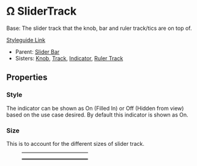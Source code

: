 # Ω SliderTrack

Base: The slider track that the knob, bar and ruler track/tics are on top of.

[Styleguide Link](https://zpl.io/anzK6Rv)

* Parent: [Slider Bar](./)
* Sisters: [Knob](sliderknob.md), [Track](slidertrack.md), [Indicator](sliderindicator.md), [Ruler Track](rulertrack/)

## Properties

### Style

The indicator can be shown as On (Filled In) or Off (Hidden from view) based on the use case desired. By default this indicator is shown as On.

### Size

This is to account for the different sizes of slider track.

<figure><img src="../../../../.gitbook/assets/Track Shape.png" alt=""><figcaption></figcaption></figure>

